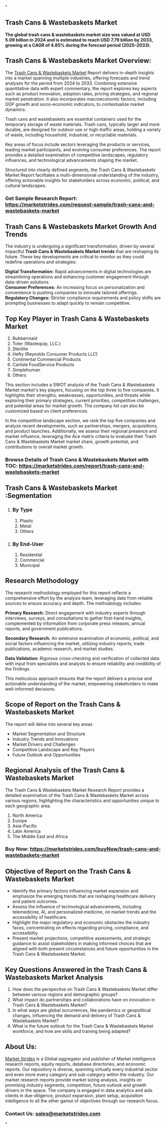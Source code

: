 <p>"</p>
<h2>Trash Cans &amp; Wastebaskets Market</h2>
<p><strong>The global trash cans &amp; wastebaskets market size was valued at&nbsp;USD 5.09 billion in 2024&nbsp;and is estimated to reach&nbsp;USD 7.79 billion by 2033, growing at a&nbsp;CAGR of 4.85%&nbsp;during the forecast period (2025&ndash;2033).&nbsp;</strong></p>
<h2>Trash Cans &amp; Wastebaskets Market Overview:</h2>
<p>The <a href="https://marketstrides.com/report/trash-cans-and-wastebaskets-market">Trash Cans &amp; Wastebaskets Market</a><strong>&nbsp;</strong>Report delivers in-depth insights into a market spanning multiple industries, offering forecasts and trend analyses for the period from 2024 to 2033. Combining extensive quantitative data with expert commentary, the report explores key aspects such as product innovation, adoption rates, pricing strategies, and regional market penetration. It also incorporates macroeconomic factors, including GDP growth and socio-economic indicators, to contextualize market dynamics.</p>
<p>Trash cans and wastebaskets are essential containers used for the temporary storage of waste materials. Trash cans, typically larger and more durable, are designed for outdoor use or high-traffic areas, holding a variety of waste, including household, industrial, or recyclable materials.</p>
<p>Key areas of focus include sectors leveraging the products or services, leading market participants, and evolving consumer preferences. The report provides a detailed examination of competitive landscapes, regulatory influences, and technological advancements shaping the market.</p>
<p>Structured into clearly defined segments, the&nbsp;Trash Cans &amp; Wastebaskets Market Report facilitates a multi-dimensional understanding of the industry, offering actionable insights for stakeholders across economic, political, and cultural landscapes.</p>
<h3><strong>Get Sample Research Report:</strong> <a href="https://marketstrides.com/request-sample/trash-cans-and-wastebaskets-market">https://marketstrides.com/request-sample/trash-cans-and-wastebaskets-market</a></h3>
<h2>Trash Cans &amp; Wastebaskets Market Growth And Trends</h2>
<p>The industry is undergoing a significant transformation, driven by several impactful <strong>Trash Cans &amp; Wastebaskets Market trends</strong>&nbsp;that are reshaping its future. These key developments are critical to monitor as they could redefine operations and strategies:</p>
<p><strong>Digital Transformation:</strong> Rapid advancements in digital technologies are streamlining operations and enhancing customer engagement through data-driven solutions.<br /><strong>Consumer Preferences:</strong> An increasing focus on personalization and convenience is pushing companies to innovate tailored offerings.<br /><strong>Regulatory Changes:</strong> Stricter compliance requirements and policy shifts are prompting businesses to adapt quickly to remain competitive.</p>
<h2>Top Key Player in Trash Cans &amp; Wastebaskets Market</h2>
<ol>
<li>Rubbermaid</li>
<li>Toter (Wastequip, LLC.)</li>
<li>Sterilite</li>
<li>Hefty (Reynolds Consumer Products LLC)</li>
<li>Continental Commercial Products</li>
<li>Carlisle FoodService Products</li>
<li>Simplehuman</li>
<li>Others</li>
</ol>
<p>This section includes a SWOT analysis of the Trash Cans &amp; Wastebaskets Market market's key players, focusing on the top three to five companies. It highlights their strengths, weaknesses, opportunities, and threats while exploring their primary strategies, current priorities, competitive challenges, and potential areas for market growth. The company list can also be customized based on client preferences.</p>
<p>In the competitive landscape section, we rank the top five companies and analyze recent developments, such as partnerships, mergers, acquisitions, and product launches. Additionally, we assess their regional presence and market influence, leveraging the Ace matrix criteria to evaluate their Trash Cans &amp; Wastebaskets Market market share, growth potential, and contributions to overall market growth.</p>
<h3><strong>Browse Details of Trash Cans &amp; Wastebaskets Market with TOC:</strong> <a href="https://marketstrides.com/report/trash-cans-and-wastebaskets-market">https://marketstrides.com/report/trash-cans-and-wastebaskets-market</a></h3>
<h2>Trash Cans &amp; Wastebaskets Market :Segmentation</h2>
<ol>
<li>
<h3>By Type</h3>
<ol>
<li>Plastic</li>
<li>Metal</li>
<li>Others</li>
</ol>
</li>
<li>
<h3>By End-User</h3>
<ol>
<li>Residential</li>
<li>Commercial</li>
<li>Municipal</li>
</ol>
</li>
</ol>
<h2>Research Methodology</h2>
<p>The research methodology employed for this report reflects a comprehensive effort by the analysis team, leveraging data from reliable sources to ensure accuracy and depth. The methodology includes:</p>
<p><strong>Primary Research:</strong> Direct engagement with industry experts through interviews, surveys, and consultations to gather first-hand insights, complemented by information from corporate press releases, annual reports, and government publications.</p>
<p><strong>Secondary Research:</strong> An extensive examination of economic, political, and social factors influencing the market, utilizing industry reports, trade publications, academic research, and market studies.</p>
<p><strong>Data Validation:</strong> Rigorous cross-checking and verification of collected data with input from specialists and analysts to ensure reliability and credibility of the findings.</p>
<p>This meticulous approach ensures that the report delivers a precise and actionable understanding of the market, empowering stakeholders to make well-informed decisions.</p>
<h2>Scope of Report on the Trash Cans &amp; Wastebaskets Market</h2>
<p>The report will delve into several key areas</p>
<ul>
<li>Market Segmentation and Structure</li>
<li>Industry Trends and Innovations</li>
<li>Market Drivers and Challenges</li>
<li>Competitive Landscape and Key Players</li>
<li>Future Outlook and Opportunities</li>
</ul>
<h2>Regional Analysis of the Trash Cans &amp; Wastebaskets Market</h2>
<p>The Trash Cans &amp; Wastebaskets Market Research Report provides a detailed examination of the Trash Cans &amp; Wastebaskets Market across various regions, highlighting the characteristics and opportunities unique to each geographic area.</p>
<ol>
<li>North America</li>
<li>Europe</li>
<li>Asia-Pacific</li>
<li>Latin America</li>
<li>The Middle East and Africa</li>
</ol>
<h3><strong>Buy Now:&nbsp;<a href="https://marketstrides.com/buyNow/trash-cans-and-wastebaskets-market">https://marketstrides.com/buyNow/trash-cans-and-wastebaskets-market</a></strong></h3>
<h2><strong>Objective of Report on the Trash Cans &amp; Wastebaskets Market</strong></h2>
<ul>
<li>Identify the primary factors influencing market expansion and emphasize the emerging trends that are reshaping healthcare delivery and patient outcomes.</li>
<li>Assess the influence of technological advancements, including telemedicine, AI, and personalized medicine, on market trends and the accessibility of healthcare.</li>
<li>Highlight the major regulatory and economic obstacles the industry faces, concentrating on effects regarding pricing, compliance, and accessibility.</li>
<li>Present market projections, competitive assessments, and strategic guidance to assist stakeholders in making informed choices that are aligned with both present circumstances and future opportunities in the Trash Cans &amp; Wastebaskets Market.</li>
</ul>
<h2>Key Questions Answered in the&nbsp;Trash Cans &amp; Wastebaskets Market&nbsp;Analysis</h2>
<ol>
<li>How does the perspective on Trash Cans &amp; Wastebaskets Market differ between various regions and demographic groups?</li>
<li>What impact do partnerships and collaborations have on innovation in Trash Cans &amp; Wastebaskets Market?</li>
<li>In what ways are global occurrences, like pandemics or geopolitical changes, influencing the demand and delivery of Trash Cans &amp; Wastebaskets Market?</li>
<li>What is the future outlook for the Trash Cans &amp; Wastebaskets Market workforce, and how are skills and training being adapted?</li>
</ol>
<h2>About Us:</h2>
<p><a href="https://marketstrides.com/">Market Strides</a> is a Global aggregator and publisher of Market intelligence research reports, equity reports, database directories, and economic reports. Our repository is diverse, spanning virtually every industrial sector and even more every category and sub-category within the industry. Our market research reports provide market sizing analysis, insights on promising industry segments, competition, future outlook and growth drivers in the space. The company is engaged in data analytics and aids clients in due-diligence, product expansion, plant setup, acquisition intelligence to all the other gamut of objectives through our research focus.</p>
<h3><strong>Contact Us: <a href="mailto:sales@marketstrides.com">sales@marketstrides.com</a></strong></h3>
<p>"</p>
